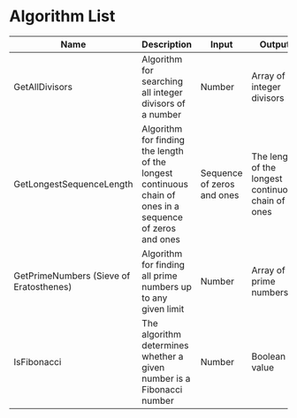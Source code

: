 # Algorithm List

Name | Description | Input | Output
-----| ----------- | ----- | ------
GetAllDivisors | Algorithm for searching all integer divisors of a number | Number | Array of integer divisors
GetLongestSequenceLength | Algorithm for finding the length of the longest continuous chain of ones in a sequence of zeros and ones | Sequence of zeros and ones | The length of the longest continuous chain of ones
GetPrimeNumbers (Sieve of Eratosthenes) | Algorithm for finding all prime numbers up to any given limit | Number | Array of prime numbers
IsFibonacci | The algorithm determines whether a given number is a Fibonacci number | Number | Boolean value 